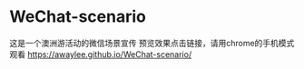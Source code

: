 # WeChat-scenario
这是一个澳洲游活动的微信场景宣传 预览效果点击链接，请用chrome的手机模式观看
https://awaylee.github.io/WeChat-scenario/
